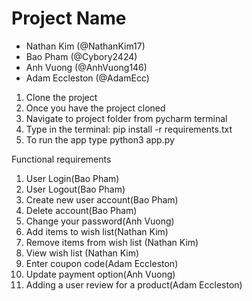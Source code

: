 # Project Name
- Nathan Kim (@NathanKim17)
- Bao Pham (@Cybory2424)
- Anh Vuong (@AnhVuong146)
- Adam Eccleston (@AdamEcc)

1. Clone the project
2. Once you have the project cloned
3. Navigate to project folder from pycharm terminal
4. Type in the terminal: pip install -r requirements.txt
5. To run the app type python3 app.py

Functional requirements
1. User Login(Bao Pham)
2. User Logout(Bao Pham)
3. Create new user account(Bao Pham)
4. Delete account(Bao Pham)
5. Change your password(Anh Vuong)
6. Add items to wish list(Nathan Kim)
7. Remove items from wish list (Nathan Kim)
8. View wish list (Nathan Kim)
9. Enter coupon code(Adam Eccleston)
10. Update payment option(Anh Vuong)
11. Adding a user review for a product(Adam Eccleston)
